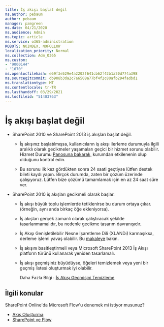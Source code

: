 ```yaml
---
title: İş akışı başlat değil
ms.author: pebaum
author: pebaum
manager: pamgreen
ms.date: 04/21/2020
ms.audience: Admin
ms.topic: article
ms.service: o365-administration
ROBOTS: NOINDEX, NOFOLLOW
localization_priority: Normal
ms.collection: Adm_O365
ms.custom:
- "9000144"
- "1670"
ms.openlocfilehash: e69f3e529e4a2202f641cb62f42b1a20d774a398
ms.sourcegitcommit: db908b3da2c7a6508a77bf4f2c80afb294fadbd1
ms.translationtype: MT
ms.contentlocale: tr-TR
ms.lasthandoff: 03/29/2021
ms.locfileid: "51403763"
---
```

# <a name="workflow-is-not-starting"></a>İş akışı başlat değil

- SharePoint 2010 ve SharePoint 2013 iş akışları başlat değil.

    - İş akışınız başlatılmışsa, kullanıcıların iş akışı ilerleme durumuyla ilgili aralıklı olarak gecikmeler yaşamaları geçici bir hizmet sorunu olabilir. Hizmet Durumu [Panosuna bakarak,](https://admin.microsoft.com/AdminPortal/Home/servicehealth) kurumdan etkilenenin olup olduğunu kontrol edin.

    - Bu sorunu ilk kez gördükten sonra 24 saati geçtiyse lütfen destek bileti kaydı yapın. Birçok durumda, zaten bir çözüm üzerinde çalışıyoruz. Lütfen bize çözümü tamamlamak için en az 24 saat süre ver.

- SharePoint 2010 iş akışları gecikmeli olarak başlar.

    - İş akışı büyük toplu işlemlerde tetiklenirse bu durum ortaya çıkar. (örneğin, aynı anda birkaç öğe ekleniyorsa).

    - İş akışları gerçek zamanlı olarak çalıştıracak şekilde tasarlanmamalıdır, bu nedenle gecikme tasarım davranışıdır.

   -  İş Akışı Genişletilebilir Nesne İşaretleme Dili (XLANDı) karmaşıksa, derleme işlemi yavaş olabilir. Bu [makaleye](https://support.microsoft.com//kb/3043697) bakın.

    - İş akışını basitleştirmeli veya Microsoft SharePoint 2013 İş Akışı platform türünü kullanarak yeniden tasarlamalı.

    - İş akışı geçmişiniz büyüdüyse, öğeleri temizlemek veya yeni bir geçmiş listesi oluşturmak iyi olabilir.

        Daha Fazla Bilgi : [İş Akışı Geçmişini Temizleme](https://blogs.technet.microsoft.com/marj/2015/08/07/sharepoint-2010-workflows-best-practice-purge-workflow-history-list-items/)


## <a name="related-topics"></a>İlgili konular
SharePoint Online'da Microsoft Flow'u denemek mi istiyor musunuz?
- [Akış Oluşturma](https://support.office.com/article/Create-a-flow-for-a-list-or-library-in-SharePoint-Online-or-OneDrive-for-Business-a9c3e03b-0654-46af-a254-20252e580d01) 
- [SharePoint ve Flow](https://flow.microsoft.com/blog/sharepoint-and-flow/) 
